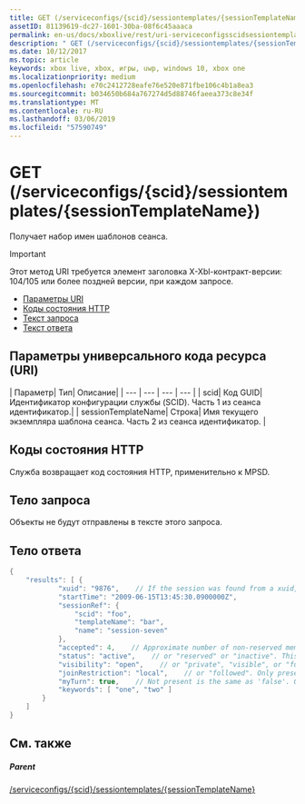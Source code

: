 ```yaml
---
title: GET (/serviceconfigs/{scid}/sessiontemplates/{sessionTemplateName})
assetID: 81139619-dc27-1601-30ba-08f6c45aaaca
permalink: en-us/docs/xboxlive/rest/uri-serviceconfigsscidsessiontemplatessessiontemplatenameget.html
description: " GET (/serviceconfigs/{scid}/sessiontemplates/{sessionTemplateName})"
ms.date: 10/12/2017
ms.topic: article
keywords: xbox live, xbox, игры, uwp, windows 10, xbox one
ms.localizationpriority: medium
ms.openlocfilehash: e70c2412728eafe76e520e871fbe106c4b1a8ea3
ms.sourcegitcommit: b034650b684a767274d5d88746faeea373c8e34f
ms.translationtype: MT
ms.contentlocale: ru-RU
ms.lasthandoff: 03/06/2019
ms.locfileid: "57590749"
---
```

# <a name="get-serviceconfigsscidsessiontemplatessessiontemplatename"></a>GET (/serviceconfigs/{scid}/sessiontemplates/{sessionTemplateName})
Получает набор имен шаблонов сеанса.

> [!IMPORTANT]
> Этот метод URI требуется элемент заголовка X-Xbl-контракт-версии: 104/105 или более поздней версии, при каждом запросе.

  * [Параметры URI](#ID4ET)
  * [Коды состояния HTTP](#ID4E5)
  * [Текст запроса](#ID4EFB)
  * [Текст ответа](#ID4EQB)

<a id="ID4ET"></a>


## <a name="uri-parameters"></a>Параметры универсального кода ресурса (URI)

| Параметр| Тип| Описание|
| --- | --- | --- | --- |
| scid| Код GUID| Идентификатор конфигурации службы (SCID). Часть 1 из сеанса идентификатор.|
| sessionTemplateName| Строка| Имя текущего экземпляра шаблона сеанса. Часть 2 из сеанса идентификатор. |

<a id="ID4E5"></a>


## <a name="http-status-codes"></a>Коды состояния HTTP
Служба возвращает код состояния HTTP, применительно к MPSD.  
<a id="ID4EFB"></a>


## <a name="request-body"></a>Тело запроса

Объекты не будут отправлены в тексте этого запроса.

<a id="ID4EQB"></a>


## <a name="response-body"></a>Тело ответа


```cpp
{
    "results": [ {
            "xuid": "9876",    // If the session was found from a xuid, that xuid.
            "startTime": "2009-06-15T13:45:30.0900000Z",
            "sessionRef": {
                "scid": "foo",
                "templateName": "bar",
                "name": "session-seven"
            },
            "accepted": 4,    // Approximate number of non-reserved members.
            "status": "active",    // or "reserved" or "inactive". This is the state of the user in the session, not the session itself. Only present if the session was found using a xuid.
            "visibility": "open",    // or "private", "visible", or "full"
            "joinRestriction": "local",    // or "followed". Only present if 'visibility' is "open" or "full" and the session has a join restriction.
            "myTurn": true,    // Not present is the same as 'false'. Only present if the session was found using a xuid.
            "keywords": [ "one", "two" ]
        }
    ]
}

```


<a id="ID4EZB"></a>


## <a name="see-also"></a>См. также

<a id="ID4E2B"></a>


##### <a name="parent"></a>Parent

[/serviceconfigs/{scid}/sessiontemplates/{sessionTemplateName}](uri-serviceconfigsscidsessiontemplatessessiontemplatename.md)
